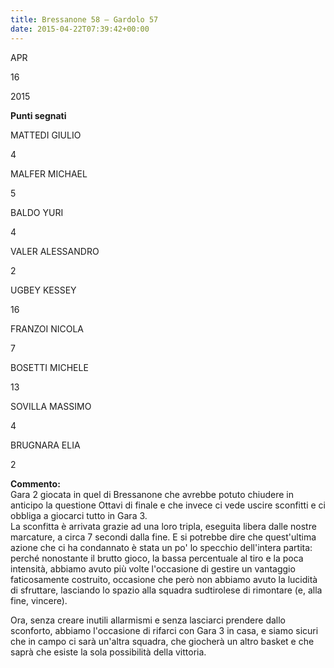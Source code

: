 ```yaml
---
title: Bressanone 58 – Gardolo 57
date: 2015-04-22T07:39:42+00:00
---
```

APR

16

2015

**Punti segnati**

MATTEDI GIULIO

4

MALFER MICHAEL

5

BALDO YURI

4

VALER ALESSANDRO

2

UGBEY KESSEY

16

FRANZOI NICOLA

7

BOSETTI MICHELE

13

SOVILLA MASSIMO

4

BRUGNARA ELIA

2

**Commento:**  
Gara 2 giocata in quel di Bressanone che avrebbe potuto chiudere in anticipo la questione Ottavi di finale e che invece ci vede uscire sconfitti e ci obbliga a giocarci tutto in Gara 3.  
La sconfitta è arrivata grazie ad una loro tripla, eseguita libera dalle nostre marcature, a circa 7 secondi dalla fine. E si potrebbe dire che quest'ultima azione che ci ha condannato è stata un po' lo specchio dell'intera partita: perché nonostante il brutto gioco, la bassa percentuale al tiro e la poca intensità, abbiamo avuto più volte l'occasione di gestire un vantaggio faticosamente costruito, occasione che però non abbiamo avuto la lucidità di sfruttare, lasciando lo spazio alla squadra sudtirolese di rimontare (e, alla fine, vincere).

Ora, senza creare inutili allarmismi e senza lasciarci prendere dallo sconforto, abbiamo l'occasione di rifarci con Gara 3 in casa, e siamo sicuri che in campo ci sarà un'altra squadra, che giocherà un altro basket e che saprà che esiste la sola possibilità della vittoria.